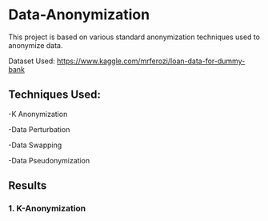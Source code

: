 # Data-Anonymization

This project is based on various standard anonymization techniques used to anonymize data.

Dataset Used: https://www.kaggle.com/mrferozi/loan-data-for-dummy-bank

## Techniques Used:
-K Anonymization

-Data Perturbation

-Data Swapping

-Data Pseudonymization


## Results

### 1. K-Anonymization


